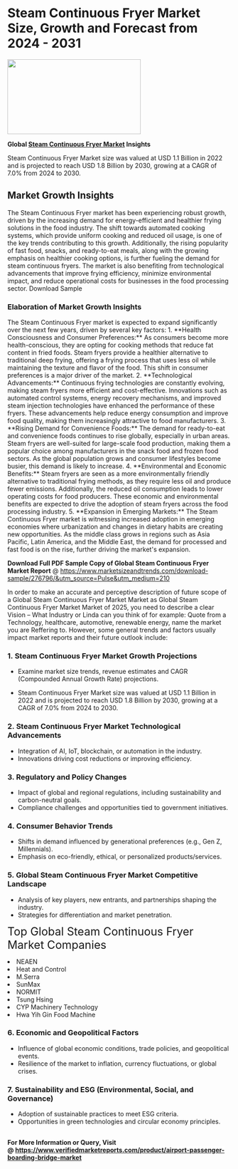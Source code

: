 <H1>Steam Continuous Fryer Market Size, Growth and Forecast from 2024 - 2031</H1><img class="aligncenter size-medium wp-image-584254" src="https://thirdeyenews.in/wp-content/uploads/2024/09/Global-Market-Research-300x168.jpeg" alt="" width="300" height="168" /><p><strong>Global&nbsp;<a href="https://www.marketsizeandtrends.com/download-sample/276796/&amp;utm_source=Pulse&amp;utm_medium=210">Steam Continuous Fryer Market</a> Insights</strong></p><p>Steam Continuous Fryer Market size was valued at USD 1.1 Billion in 2022 and is projected to reach USD 1.8 Billion by 2030, growing at a CAGR of 7.0% from 2024 to 2030.</p><p><h2>Market Growth Insights</h2> The Steam Continuous Fryer market has been experiencing robust growth, driven by the increasing demand for energy-efficient and healthier frying solutions in the food industry. The shift towards automated cooking systems, which provide uniform cooking and reduced oil usage, is one of the key trends contributing to this growth. Additionally, the rising popularity of fast food, snacks, and ready-to-eat meals, along with the growing emphasis on healthier cooking options, is further fueling the demand for steam continuous fryers. The market is also benefiting from technological advancements that improve frying efficiency, minimize environmental impact, and reduce operational costs for businesses in the food processing sector. Download Sample <h3>Elaboration of Market Growth Insights</h3> The Steam Continuous Fryer market is expected to expand significantly over the next few years, driven by several key factors: 1. **Health Consciousness and Consumer Preferences:** As consumers become more health-conscious, they are opting for cooking methods that reduce fat content in fried foods. Steam fryers provide a healthier alternative to traditional deep frying, offering a frying process that uses less oil while maintaining the texture and flavor of the food. This shift in consumer preferences is a major driver of the market. 2. **Technological Advancements:** Continuous frying technologies are constantly evolving, making steam fryers more efficient and cost-effective. Innovations such as automated control systems, energy recovery mechanisms, and improved steam injection technologies have enhanced the performance of these fryers. These advancements help reduce energy consumption and improve food quality, making them increasingly attractive to food manufacturers. 3. **Rising Demand for Convenience Foods:** The demand for ready-to-eat and convenience foods continues to rise globally, especially in urban areas. Steam fryers are well-suited for large-scale food production, making them a popular choice among manufacturers in the snack food and frozen food sectors. As the global population grows and consumer lifestyles become busier, this demand is likely to increase. 4. **Environmental and Economic Benefits:** Steam fryers are seen as a more environmentally friendly alternative to traditional frying methods, as they require less oil and produce fewer emissions. Additionally, the reduced oil consumption leads to lower operating costs for food producers. These economic and environmental benefits are expected to drive the adoption of steam fryers across the food processing industry. 5. **Expansion in Emerging Markets:** The Steam Continuous Fryer market is witnessing increased adoption in emerging economies where urbanization and changes in dietary habits are creating new opportunities. As the middle class grows in regions such as Asia Pacific, Latin America, and the Middle East, the demand for processed and fast food is on the rise, further driving the market's expansion. </p><p><span class=""><strong>Download Full PDF Sample Copy of Global Steam Continuous Fryer Market Report</strong> @ <a href="https://www.marketsizeandtrends.com/download-sample/276796/&amp;utm_source=Pulse&amp;utm_medium=210" target="_blank">https://www.marketsizeandtrends.com/download-sample/276796/&amp;utm_source=Pulse&amp;utm_medium=210</a></span></p><p>In order to make an accurate and perceptive description of future scope of a Global&nbsp;Steam Continuous Fryer Market Market as Global&nbsp;Steam Continuous Fryer Market Market of 2025, you need to describe a clear Vision &ndash; What Industry or Linda can you think of for example: Quote from a Technology, healthcare, automotive, renewable energy, name the market you are Reffering to. However, some general trends and factors usually impact market reports and their future outlook include:</p><h3>1.&nbsp;<strong>Steam Continuous Fryer Market Growth Projections</strong></h3><ul><li>Examine market size trends, revenue estimates and CAGR (Compounded Annual Growth Rate) projections.</li><li><p>Steam Continuous Fryer Market size was valued at USD 1.1 Billion in 2022 and is projected to reach USD 1.8 Billion by 2030, growing at a CAGR of 7.0% from 2024 to 2030.</p></li></ul><h3>2.&nbsp;<strong>Steam Continuous Fryer Market Technological Advancements</strong></h3><ul><li>Integration of AI, IoT, blockchain, or automation in the industry.</li><li>Innovations driving cost reductions or improving efficiency.</li></ul><h3>3.&nbsp;<strong>Regulatory and Policy Changes</strong></h3><ul><li>Impact of global and regional regulations, including sustainability and carbon-neutral goals.</li><li>Compliance challenges and opportunities tied to government initiatives.</li></ul><h3>4.&nbsp;<strong>Consumer Behavior Trends</strong></h3><ul><li>Shifts in demand influenced by generational preferences (e.g., Gen Z, Millennials).</li><li>Emphasis on eco-friendly, ethical, or personalized products/services.</li></ul><h3>5.&nbsp;<strong>Global Steam Continuous Fryer Market Competitive Landscape</strong></h3><ul><li>Analysis of key players, new entrants, and partnerships shaping the industry.</li><li>Strategies for differentiation and market penetration.</li></ul><p data-pm-slice="1 1 []"><span style="color: inherit; font-family: inherit; font-size: 25px;">Top Global Steam Continuous Fryer Market Companies</span></p><div class="" data-test-id=""><p><li>NEAEN</li><li> Heat and Control</li><li> M.Serra</li><li> SunMax</li><li> NORMIT</li><li> Tsung Hsing</li><li> CYP Machinery Technology</li><li> Hwa Yih Gin Food Machine</li></p></div><h3>6.&nbsp;<strong>Economic and Geopolitical Factors</strong></h3><ul><li>Influence of global economic conditions, trade policies, and geopolitical events.</li><li>Resilience of the market to inflation, currency fluctuations, or global crises.</li></ul><h3>7.&nbsp;<strong>Sustainability and ESG (Environmental, Social, and Governance)</strong></h3><ul><li>Adoption of sustainable practices to meet ESG criteria.</li><li>Opportunities in green technologies and circular economy principles.</li></ul><h2><strong style="font-size: 14px;">For More Information or Query, Visit @&nbsp;</strong><a style="background-color: #ffffff; font-size: 14px;" href="https://www.marketsizeandtrends.com/report/steam-continuous-fryer-market/" target="_blank">https://www.verifiedmarketreports.com/product/airport-passenger-boarding-bridge-market</a></h2>
